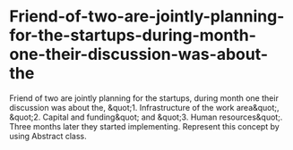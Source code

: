 # Friend-of-two-are-jointly-planning-for-the-startups-during-month-one-their-discussion-was-about-the
Friend of two are jointly planning for the startups, during month one their discussion was about the, &amp;quot;1. Infrastructure of the work area&amp;quot;, &amp;quot;2. Capital and funding&amp;quot; and &amp;quot;3. Human resources&amp;quot;. Three months later they started implementing. Represent this concept by using Abstract class.
